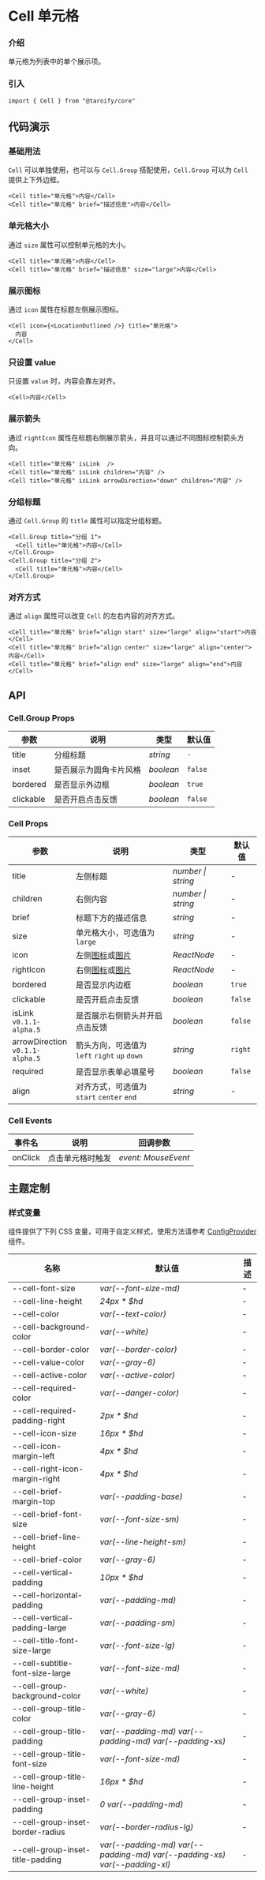 # Cell 单元格

### 介绍

单元格为列表中的单个展示项。

### 引入

```tsx
import { Cell } from "@taroify/core"
```

## 代码演示

### 基础用法

`Cell` 可以单独使用，也可以与 `Cell.Group` 搭配使用，`Cell.Group` 可以为 `Cell` 提供上下外边框。

```tsx
<Cell title="单元格">内容</Cell>
<Cell title="单元格" brief="描述信息">内容</Cell>
```

### 单元格大小

通过 `size` 属性可以控制单元格的大小。

```tsx
<Cell title="单元格">内容</Cell>
<Cell title="单元格" brief="描述信息" size="large">内容</Cell>
```

### 展示图标

通过 `icon` 属性在标题左侧展示图标。

```tsx
<Cell icon={<LocationOutlined />} title="单元格">
  内容
</Cell>
```

### 只设置 value

只设置 `value` 时，内容会靠左对齐。

```tsx
<Cell>内容</Cell>
```

### 展示箭头

通过 `rightIcon` 属性在标题右侧展示箭头，并且可以通过不同图标控制箭头方向。

```tsx
<Cell title="单元格" isLink  />
<Cell title="单元格" isLink children="内容" />
<Cell title="单元格" isLink arrowDirection="down" children="内容" />
```

### 分组标题

通过 `Cell.Group` 的 `title` 属性可以指定分组标题。

```tsx
<Cell.Group title="分组 1">
  <Cell title="单元格">内容</Cell>
</Cell.Group>
<Cell.Group title="分组 2">
  <Cell title="单元格">内容</Cell>
</Cell.Group>
```

### 对齐方式

通过 `align` 属性可以改变 `Cell` 的左右内容的对齐方式。

```tsx
<Cell title="单元格" brief="align start" size="large" align="start">内容</Cell>
<Cell title="单元格" brief="align center" size="large" align="center">内容</Cell>
<Cell title="单元格" brief="align end" size="large" align="end">内容</Cell>
```

## API

### Cell.Group Props

| 参数      | 说明                   | 类型      | 默认值  |
| --------- | ---------------------- | --------- | ------- |
| title     | 分组标题               | _string_  | `-`     |
| inset     | 是否展示为圆角卡片风格 | _boolean_ | `false` |
| bordered  | 是否显示外边框         | _boolean_ | `true`  |
| clickable | 是否开启点击反馈       | _boolean_ | `false` |

### Cell Props

| 参数                                | 说明                                                    | 类型               | 默认值  |
| ----------------------------------- | ------------------------------------------------------- | ------------------ | ------- |
| title                               | 左侧标题                                                | _number \| string_ | -       |
| children                            | 右侧内容                                                | _number \| string_ | -       |
| brief                               | 标题下方的描述信息                                      | _string_           | -       |
| size                                | 单元格大小，可选值为 `large`                            | _string_           | -       |
| icon                                | 左侧[图标](/components/icon)或[图片](/components/image) | _ReactNode_        | -       |
| rightIcon                           | 右侧[图标](/components/icon)或[图片](/components/image) | _ReactNode_        | -       |
| bordered                            | 是否显示内边框                                          | _boolean_          | `true`  |
| clickable                           | 是否开启点击反馈                                        | _boolean_          | `false` |
| isLink <br>`v0.1.1-alpha.5`         | 是否展示右侧箭头并开启点击反馈                          | _boolean_          | `false` |
| arrowDirection <br>`v0.1.1-alpha.5` | 箭头方向，可选值为 `left` `right` `up` `down`           | _string_           | `right` |
| required                            | 是否显示表单必填星号                                    | _boolean_          | `false` |
| align                               | 对齐方式，可选值为 `start` `center` `end`               | _string_           | -       |

### Cell Events

| 事件名  | 说明             | 回调参数            |
| ------- | ---------------- | ------------------- |
| onClick | 点击单元格时触发 | _event: MouseEvent_ |

## 主题定制

### 样式变量

组件提供了下列 CSS 变量，可用于自定义样式，使用方法请参考 [ConfigProvider](/components/config-provider/) 组件。

| 名称                             | 默认值                                                                    | 描述 |
| -------------------------------- | ------------------------------------------------------------------------- | ---- |
| --cell-font-size                 | _var(--font-size-md)_                                                     | -    |
| --cell-line-height               | _24px \* $hd_                                                             | -    |
| --cell-color                     | _var(--text-color)_                                                       | -    |
| --cell-background-color          | _var(--white)_                                                            | -    |
| --cell-border-color              | _var(--border-color)_                                                     | -    |
| --cell-value-color               | _var(--gray-6)_                                                           | -    |
| --cell-active-color              | _var(--active-color)_                                                     | -    |
| --cell-required-color            | _var(--danger-color)_                                                     | -    |
| --cell-required-padding-right    | _2px \* $hd_                                                              | -    |
| --cell-icon-size                 | _16px \* $hd_                                                             | -    |
| --cell-icon-margin-left          | _4px \* $hd_                                                              | -    |
| --cell-right-icon-margin-right   | _4px \* $hd_                                                              | -    |
| --cell-brief-margin-top          | _var(--padding-base)_                                                     | -    |
| --cell-brief-font-size           | _var(--font-size-sm)_                                                     | -    |
| --cell-brief-line-height         | _var(--line-height-sm)_                                                   | -    |
| --cell-brief-color               | _var(--gray-6)_                                                           | -    |
| --cell-vertical-padding          | _10px \* $hd_                                                             | -    |
| --cell-horizontal-padding        | _var(--padding-md)_                                                       | -    |
| --cell-vertical-padding-large    | _var(--padding-sm)_                                                       | -    |
| --cell-title-font-size-large     | _var(--font-size-lg)_                                                     | -    |
| --cell-subtitle-font-size-large  | _var(--font-size-md)_                                                     | -    |
| --cell-group-background-color    | _var(--white)_                                                            | -    |
| --cell-group-title-color         | _var(--gray-6)_                                                           | -    |
| --cell-group-title-padding       | _var(--padding-md) var(--padding-md) var(--padding-xs)_                   | -    |
| --cell-group-title-font-size     | _var(--font-size-md)_                                                     | -    |
| --cell-group-title-line-height   | _16px \* $hd_                                                             | -    |
| --cell-group-inset-padding       | _0 var(--padding-md)_                                                     | -    |
| --cell-group-inset-border-radius | _var(--border-radius-lg)_                                                 | -    |
| --cell-group-inset-title-padding | _var(--padding-md) var(--padding-md) var(--padding-xs) var(--padding-xl)_ | -    |
